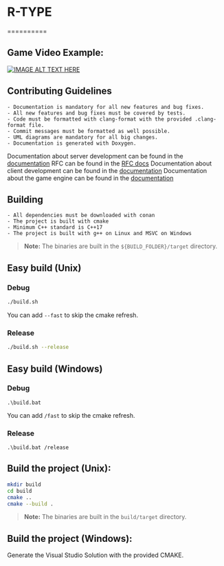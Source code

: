 # R-TYPE
==========
## Game Video Example:
[![IMAGE ALT TEXT HERE](https://img.youtube.com/vi/t6Xz1h8TDG8/0.jpg)](https://www.youtube.com/watch?v=t6Xz1h8TDG8)

## Contributing Guidelines

    - Documentation is mandatory for all new features and bug fixes.
    - All new features and bug fixes must be covered by tests.
    - Code must be formatted with clang-format with the provided .clang-format file.
    - Commit messages must be formatted as well possible.
    - UML diagrams are mandatory for all big changes.
    - Documentation is generated with Doxygen.

Documentation about server development can be found in the [documentation](./RTYPE_DOCUMENTATION.md)
RFC can be found in the [RFC docs](./docs/rfc)
Documentation about client development can be found in the [documentation](./RTYPE_DOCUMENTATION.md)
Documentation about the game engine can be found in the [documentation](./RTYPE_DOCUMENTATION.md)

## Building

    - All dependencies must be downloaded with conan
    - The project is built with cmake
    - Minimum C++ standard is C++17
    - The project is built with g++ on Linux and MSVC on Windows

> **Note:** The binaries are built in the `${BUILD_FOLDER}/target` directory.

## Easy build (Unix)

### Debug

```bash
./build.sh
```

You can add `--fast` to skip the cmake refresh.

### Release

```bash
./build.sh --release
```

## Easy build (Windows)

### Debug

```batch
.\build.bat
```

You can add `/fast` to skip the cmake refresh.

### Release

```batch
.\build.bat /release
```

## Build the project (Unix):
```bash
mkdir build
cd build
cmake ..
cmake --build .
```
> **Note:** The binaries are built in the `build/target` directory.

## Build the project (Windows):
Generate the Visual Studio Solution with the provided CMAKE.
